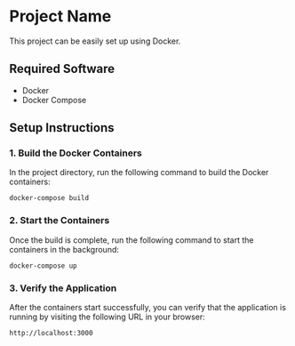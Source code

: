 # Project Name

This project can be easily set up using Docker.

## Required Software

- Docker
- Docker Compose

## Setup Instructions

### 1. Build the Docker Containers
In the project directory, run the following command to build the Docker containers:

```
docker-compose build

```

### 2. Start the Containers
Once the build is complete, run the following command to start the containers in the background:

```
docker-compose up

```

### 3. Verify the Application
After the containers start successfully, you can verify that the application is running by visiting the following URL in your browser:

```
http://localhost:3000

```
